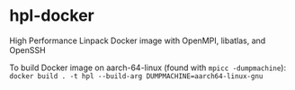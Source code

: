 # hpl-docker

High Performance Linpack Docker image with OpenMPI, libatlas, and OpenSSH

To build Docker image on aarch-64-linux (found with `mpicc -dumpmachine`): `docker build . -t hpl --build-arg DUMPMACHINE=aarch64-linux-gnu`